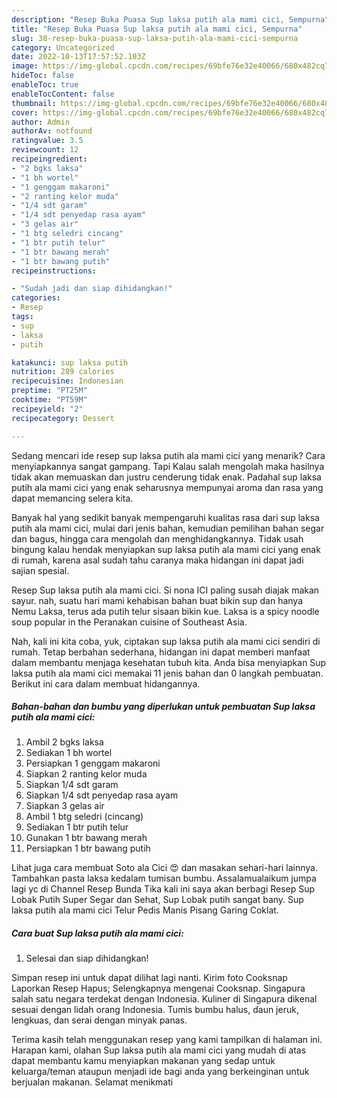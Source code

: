 ```yaml
---
description: "Resep Buka Puasa Sup laksa putih ala mami cici, Sempurna"
title: "Resep Buka Puasa Sup laksa putih ala mami cici, Sempurna"
slug: 38-resep-buka-puasa-sup-laksa-putih-ala-mami-cici-sempurna
category: Uncategorized
date: 2022-10-13T17:57:52.103Z
image: https://img-global.cpcdn.com/recipes/69bfe76e32e40066/680x482cq70/sup-laksa-putih-ala-mami-cici-foto-resep-utama.jpg
hideToc: false
enableToc: true
enableTocContent: false
thumbnail: https://img-global.cpcdn.com/recipes/69bfe76e32e40066/680x482cq70/sup-laksa-putih-ala-mami-cici-foto-resep-utama.jpg
cover: https://img-global.cpcdn.com/recipes/69bfe76e32e40066/680x482cq70/sup-laksa-putih-ala-mami-cici-foto-resep-utama.jpg
author: Admin
authorAv: notfound
ratingvalue: 3.5
reviewcount: 12
recipeingredient:
- "2 bgks laksa"
- "1 bh wortel"
- "1 genggam makaroni"
- "2 ranting kelor muda"
- "1/4 sdt garam"
- "1/4 sdt penyedap rasa ayam"
- "3 gelas air"
- "1 btg seledri cincang"
- "1 btr putih telur"
- "1 btr bawang merah"
- "1 btr bawang putih"
recipeinstructions:

- "Sudah jadi dan siap dihidangkan!"
categories:
- Resep
tags:
- sup
- laksa
- putih

katakunci: sup laksa putih 
nutrition: 289 calories
recipecuisine: Indonesian
preptime: "PT25M"
cooktime: "PT59M"
recipeyield: "2"
recipecategory: Dessert

---
```



Sedang mencari ide resep sup laksa putih ala mami cici yang menarik? Cara menyiapkannya sangat gampang. Tapi Kalau salah mengolah maka hasilnya tidak akan memuaskan dan justru cenderung tidak enak. Padahal sup laksa putih ala mami cici yang enak seharusnya mempunyai aroma dan rasa yang dapat memancing selera kita.


Banyak hal yang sedikit banyak mempengaruhi kualitas rasa dari sup laksa putih ala mami cici, mulai dari jenis bahan, kemudian pemilihan bahan segar dan bagus, hingga cara mengolah dan menghidangkannya. Tidak usah bingung kalau hendak menyiapkan sup laksa putih ala mami cici yang enak di rumah, karena asal sudah tahu caranya maka hidangan ini dapat jadi sajian spesial.

Resep Sup laksa putih ala mami cici. Si nona ICI paling susah diajak makan sayur. nah, suatu hari mami kehabisan bahan buat bikin sup dan hanya Nemu Laksa, terus ada putih telur sisaan bikin kue. Laksa is a spicy noodle soup popular in the Peranakan cuisine of Southeast Asia.


Nah, kali ini kita coba, yuk, ciptakan sup laksa putih ala mami cici sendiri di rumah. Tetap berbahan sederhana, hidangan ini dapat memberi manfaat dalam membantu menjaga kesehatan tubuh kita. Anda bisa menyiapkan Sup laksa putih ala mami cici memakai 11 jenis bahan dan 0 langkah pembuatan. Berikut ini cara dalam membuat hidangannya.

<!--inarticleads1-->

##### Bahan-bahan dan bumbu yang diperlukan untuk pembuatan Sup laksa putih ala mami cici:

1. Ambil 2 bgks laksa
1. Sediakan 1 bh wortel
1. Persiapkan 1 genggam makaroni
1. Siapkan 2 ranting kelor muda
1. Siapkan 1/4 sdt garam
1. Siapkan 1/4 sdt penyedap rasa ayam
1. Siapkan 3 gelas air
1. Ambil 1 btg seledri (cincang)
1. Sediakan 1 btr putih telur
1. Gunakan 1 btr bawang merah
1. Persiapkan 1 btr bawang putih


Lihat juga cara membuat Soto ala Cici 😍 dan masakan sehari-hari lainnya. Tambahkan pasta laksa kedalam tumisan bumbu. Assalamualaikum jumpa lagi yc di Channel Resep Bunda Tika kali ini saya akan berbagi Resep Sup Lobak Putih Super Segar dan Sehat, Sup Lobak putih sangat bany. Sup laksa putih ala mami cici Telur Pedis Manis Pisang Garing Coklat. 

<!--inarticleads2-->

##### Cara buat Sup laksa putih ala mami cici:


1. Selesai dan siap dihidangkan!

Simpan resep ini untuk dapat dilihat lagi nanti. Kirim foto Cooksnap Laporkan Resep Hapus; Selengkapnya mengenai Cooksnap. Singapura salah satu negara terdekat dengan Indonesia. Kuliner di Singapura dikenal sesuai dengan lidah orang Indonesia. Tumis bumbu halus, daun jeruk, lengkuas, dan serai dengan minyak panas. 

Terima kasih telah menggunakan resep yang kami tampilkan di halaman ini. Harapan kami, olahan Sup laksa putih ala mami cici yang mudah di atas dapat membantu kamu menyiapkan makanan yang sedap untuk keluarga/teman ataupun menjadi ide bagi anda yang berkeinginan untuk berjualan makanan. Selamat menikmati
